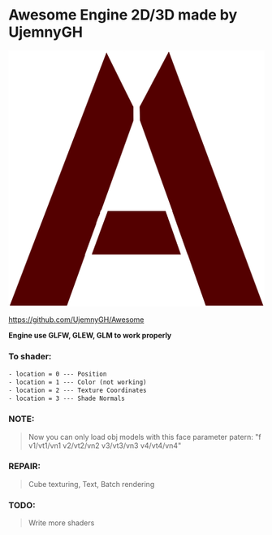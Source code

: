 # Awesome Engine 2D/3D made by UjemnyGH

![Awesome image logo](/data/texture/awesome.png)

https://github.com/UjemnyGH/Awesome


**Engine use GLFW, GLEW, GLM to work properly**

### To shader:
    - location = 0 --- Position
    - location = 1 --- Color (not working)
    - location = 2 --- Texture Coordinates
    - location = 3 --- Shade Normals

### NOTE:
> Now you can only load obj models with this face parameter patern: "f v1/vt1/vn1 v2/vt2/vn2 v3/vt3/vn3 v4/vt4/vn4"

### REPAIR:
> Cube texturing,
> Text,
> Batch rendering

### TODO:
> Write more shaders